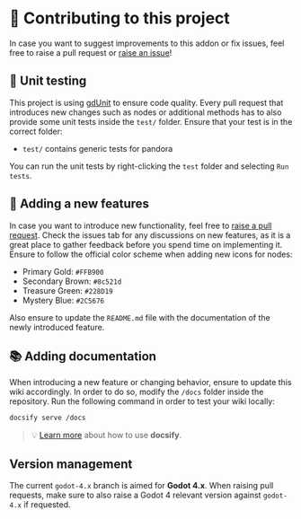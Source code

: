 # 🍻 Contributing to this project

In case you want to suggest improvements to this addon or fix issues, feel free to raise a pull request or [raise an issue](https://github.com/bitbrain/pandora/issues)!

## 🧪 Unit testing

This project is using [gdUnit](https://github.com/MikeSchulze/gdUnit4) to ensure code quality. Every pull request that introduces new changes such as nodes or additional methods has to also provide some unit tests inside the `test/` folder. Ensure that your test is in the correct folder:

- `test/` contains generic tests for pandora

You can run the unit tests by right-clicking the `test` folder and selecting `Run tests`.

## 💎 Adding a new features

In case you want to introduce new functionality, feel free to [raise a pull request](https://github.com/bitbrain/pandora/compare). Check the issues tab for any discussions on new features, as it is a great place to gather feedback before you spend time on implementing it. Ensure to follow the official color scheme when adding new icons for nodes:

- Primary Gold: `#FFB900`
- Secondary Brown: `#8c521d`
- Treasure Green: `#228D19`
- Mystery Blue: `#2C5676`

Also ensure to update the `README.md` file with the documentation of the newly introduced feature.

## 📚 Adding documentation

When introducing a new feature or changing behavior, ensure to update this wiki accordingly. In order to do so, modify the `/docs` folder inside the repository. Run the following command in order to test your wiki locally:
```bash
docsify serve /docs
```
> 💡 [Learn more](https://docsify.js.org/#/?id=docsify) about how to use **docsify**.

## Version management

The current `godot-4.x` branch is aimed for **Godot 4.x**. When raising pull requests, make sure to also raise a Godot 4 relevant version against `godot-4.x` if requested.
